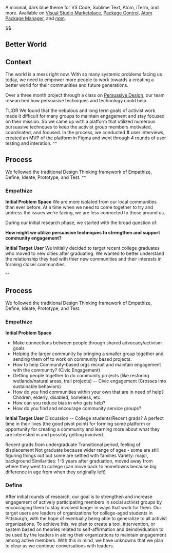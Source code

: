 

A minimal, dark blue theme for VS Code, Sublime Text, Atom, iTerm, and more. Available on [Visual Studio Marketplace](https://marketplace.visualstudio.com/items?itemName=brittanychiang.halcyon-vscode), [Package Control](https://packagecontrol.io/packages/Halcyon%20Theme), [Atom Package Manager](https://atom.io/themes/halcyon-syntax), and [npm](https://www.npmjs.com/package/hyper-halcyon-theme).


$$

## Better World

## Context

The world is a mess right now. With so many systemic problems facing us today, we need to empower more people to work towards a creating a better world for their communities and future generations. 

Over a three month project through a class on [Persuasive Design](https://canvas.cmu.edu/courses/18486), our team researched how persuasive techniques and technology could help. 

TL:DR
We found that the nebulous and long term goals of activist work made it difficult for many groups to maintain engagement and stay focused on their mission. So we came up with a platform that utilized numerous pursuasive technques to keep the activist group members motivated, coordinated, and focused. In the process, we conducted __X__ user interviews, created an MVP of the platform in Figma and went through 4 rounds of user testing and interation. 
^^
## Process

We followed the traditional Design Thinking framework of Empathize, Define, Ideate, Prototype, and Test. 
^^
### Empathize

**Initial Problem Space**
We are more isolated from our local communities than ever before. At a time when we need to come together to try and address the issues we're facing, we are less connected to those around us. 

During our initial research phase, we started with the broad question of:

**How might we utilize persuasive techniques to strengthen and support community engagement?**

**Initial Target User**
We initially decided to target recent college graduates who moved to new cities after graduating. We wanted to better understand the relationship they had with thier new communities and their interests in forming closer communities. 

^^
## Process

We followed the traditional Design Thinking framework of Empathize, Define, Ideate, Prototype, and Test.

### Empathize

**Initial Problem Space**
* Make connections between people through shared advocacy/activism goals
* Helping the larger community by bringing a smaller group together and sending them off to work on community based projects. 
* How to help Community-based orgs recruit and maintain engagement with the community? (Civic Engagement)
* Getting people together to do community projects (like restoring wetlands/natural areas, trail projects) -- Civic engagement (Crosses into sustainable behaviors)
* How do you find communities within your own that are in need of help?
Children, elderly, disabled, homeless, etc.
* How can you reduce bias in who gets help?
* How do you find and encourage community service groups?

**Initial Target User**
Discussion -- College students/Recent grads? A perfect time in their lives (the good pivot point) for forming some platform or opportunity for creating a community and learning more about what they are interested in and possibly getting involved. 

Recent grads from undergraduate
Transitional period, feeling of displacement
Not graduate because wider range of ages - some are still figuring things out but some are settled with families
Variety: major, background
Similarities: 1-5 years after graduation, moved away from where they went to college (can move back to hometowns because big difference in age from when they originally left)



### Define
After initial rounds of research, our goal is to strengthen and increase engagement of actively participating members in social activist groups by encouraging them to stay involved longer in ways that work for them. Our target users are leaders of organizations for college-aged students in Pittsburgh, with the hope of eventually being able to generalize to all activist organizations. To achieve this, we plan to create a tool, intervention, or system based on theories related to self-affirmation and deindividuation to be used by the leaders in aiding their organizations to maintain engagement among active members. With this in mind, we have unknowns that we plan to clear as we continue conversations with leaders.

